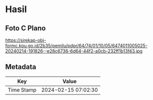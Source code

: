 # Hasil

## Foto C Plano

https://sirekap-obj-formc.kpu.go.id/2b35/pemilu/pdpr/64/74/01/10/05/6474011005025-20240214-191826--e28c6736-6d64-44f2-a0cb-232ff1b13f43.jpg


## Metadata

| Key        | Value               |
| ---------- | ------------------- |
| Time Stamp | 2024-02-15 07:02:30 |



